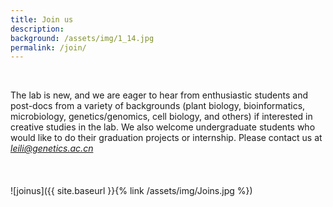 ```yaml
---
title: Join us
description:   
background: /assets/img/1_14.jpg
permalink: /join/
---
```




&nbsp;

The lab is new, and we are eager to hear from enthusiastic students and post-docs from a variety of backgrounds (plant biology, bioinformatics, microbiology, genetics/genomics, cell biology, and others) if interested in creative studies in the lab. We also welcome undergraduate students who would like to do their graduation projects or internship. Please contact us at *leili@genetics.ac.cn*
<br/>
<br/>
<br/>
<br/>
![joinus]({{ site.baseurl }}{% link /assets/img/Joins.jpg %})
